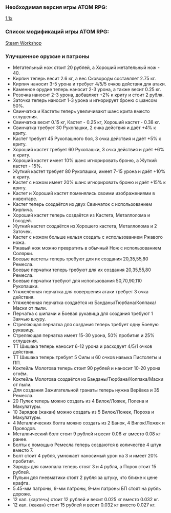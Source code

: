 ### Необходимая версия игры ATOM RPG:
[1.1x](https://store.steampowered.com/app/552620)

### Список модификаций игры ATOM RPG:
[Steam Workshop](https://steamcommunity.com/app/552620/workshop)

### Улучшенное оружие и патроны
- Метательный нож стоит 20 рублей, а Хороший метательный нож - 40.
- Кирпич теперь весит 2.6 кг, а вес Сковороды составляет 2.75 кг.
- Кирпич наносит 3-5 урона и требует 4/5/5 очков действия для атаки.
- Каменное орудие теперь наносит 2-3 урона, а также весит 0.25 кг.
- Розочка наносит 2-3 урона, добавляет +2% к криту и стоит 2 рубля.
- Заточка теперь наносит 1-3 урона и игнорирует броню с шансом 50%.
- Свинчатка и Кастеты теперь увеличивают шанс крита вместо оглушения.
- Свинчатка весит 0.15 кг, Кастет - 0.25 кг, Хороший кастет - 0.38 кг.
- Свинчатка требует 30 Рукопашки, 2 очка действия и даёт +4% к криту.
- Кастет требует 45 Рукопашного боя, 3 очка действия и даёт +5% к криту.
- Хороший кастет требует 60 Рукопашки, 3 очка действия и даёт +6% к криту.
- Хороший кастет имеет 10% шанс игнорировать броню, а Жуткий кастет - 15%.
- Жуткий кастет требует 80 Рукопашки, имеет 7-15 урона и даёт +10% к криту.
- Кастет с ножом имеет 20% шанс игнорировать броню и даёт +15% к криту.
- Кастет и Хороший кастет поменялись своими изображениями в инвентаре.
- Кастет теперь создаётся из двух Свинчаток с использованием Кирпича.
- Хороший кастет теперь создаётся из Кастета, Металлолома и Гвоздей.
- Жуткий кастет создаётся из Хорошего кастета, Металлолома и 2 Заточек.
- Кастет с ножом больше нельзя создать с использованием Ржавого ножа.
- Ржавый нож можно превратить в обычный Нож с использованием Солярки.
- Боевые кастеты теперь требуют для их создания 20,35,55,80 Ремесла.
- Боевые перчатки теперь требуют для их создания 20,35,55,80 Ремесла.
- Боевые перчатки требуют для использования 50,70,90,110 Рукопашки.
- Утяжелённая перчатка для совершения атаки требует 3 очка действия.
- Утяжелённая перчатка создаётся из Банданы/Тюрбана/Колпака/Маски от пыли.
- Перчатка с шипами и Боевая рукавица для создания требуют 1 Заячью шкуру.
- Стреляющая перчатка для создания теперь требует одну Боевую рукавицу.
- Стреляющая перчатка имеет 15-30 урона, 50% пробития и 25% оглушения.
- ТТ Шишака теперь наносит 6-12 урона и расходует 4/5/1 очков действия.
- ТТ Шишака теперь требует 5 Силы и 60 очков навыка Пистолеты и ПП.
- Коктейль Молотова теперь стоит 90 рублей и наносит 10-20 урона огнём.
- Коктейль Молотова создаётся из Банданы/Тюрбана/Колпака/Маски от пыли.
- Для создания Зажигательной гранаты теперь нужна Верёвка и 35 Ремесла.
- 20 Пулек теперь можно создать из 4 Вилок/Ложек, Полена и Макулатуры.
- 10 Зарядов (жакан) можно создать из 5 Вилок/Ложек, Пороха и Макулатуры.
- 4 Металлических болта можно создать из 2 Банок, 4 Вилок/Ложек и Проводов.
- Металлический болт стоит 9 рублей и весит 0.06 кг вместо 0.08 кг ранее.
- Болты с помощью Ремесла теперь создаются в количестве 4 штук вместо 7.
- Болт стоит 4 рубля, умножает наносимый урон на 3 и имеет 20% пробития.
- Заряды для самопала теперь стоят 3 и 4 рубля, а Порох стоит 15 рублей.
- Пульки для пневматики стоят 2 рубля за штуку, что ближе к цене крафта.
- 5.45-мм патроны, 9-мм патроны, 9-мм патроны БП стоят на рубль дороже.
- 12 кал. (картечь) стоит 12 рублей и весит 0.025 кг вместо 0.032 кг.
- 12 кал. (жакан) стоит 15 рублей и весит 0.032 кг вместо 0.027 кг.